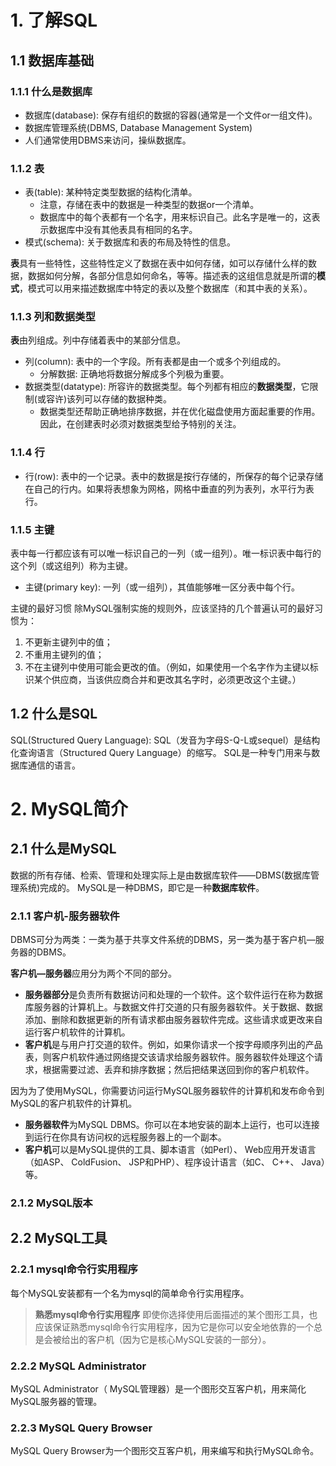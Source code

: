 
# 1. 了解SQL
## 1.1 数据库基础
### 1.1.1 什么是数据库
* 数据库(database): 保存有组织的数据的容器(通常是一个文件or一组文件)。
* 数据库管理系统(DBMS, Database Management System)
* 人们通常使用DBMS来访问，操纵数据库。

### 1.1.2 表
* 表(table): 某种特定类型数据的结构化清单。
  * 注意，存储在表中的数据是一种类型的数据or一个清单。
  * 数据库中的每个表都有一个名字，用来标识自己。此名字是唯一的，这表示数据库中没有其他表具有相同的名字。 
* 模式(schema): 关于数据库和表的布局及特性的信息。

**表**具有一些特性，这些特性定义了数据在表中如何存储，如可以存储什么样的数据，数据如何分解，各部分信息如何命名，等等。描述表的这组信息就是所谓的**模式**，模式可以用来描述数据库中特定的表以及整个数据库（和其中表的关系）。

### 1.1.3 列和数据类型
**表**由列组成。列中存储着表中的某部分信息。
* 列(column): 表中的一个字段。所有表都是由一个或多个列组成的。
  * 分解数据: 正确地将数据分解成多个列极为重要。
* 数据类型(datatype): 所容许的数据类型。每个列都有相应的**数据类型**，它限制(或容许)该列可以存储的数据种类。
  * 数据类型还帮助正确地排序数据，并在优化磁盘使用方面起重要的作用。因此，在创建表时必须对数据类型给予特别的关注。

### 1.1.4 行
* 行(row): 表中的一个记录。表中的数据是按行存储的，所保存的每个记录存储在自己的行内。如果将表想象为网格，网格中垂直的列为表列，水平行为表行。

### 1.1.5 主键
表中每一行都应该有可以唯一标识自己的一列（或一组列）。唯一标识表中每行的这个列（或这组列）称为主键。
* 主键(primary key): 一列（或一组列），其值能够唯一区分表中每个行。

主键的最好习惯 除MySQL强制实施的规则外，应该坚持的几个普遍认可的最好习惯为：
1. 不更新主键列中的值；
2. 不重用主键列的值；
3. 不在主键列中使用可能会更改的值。（例如，如果使用一个名字作为主键以标识某个供应商，当该供应商合并和更改其名字时，必须更改这个主键。）


## 1.2 什么是SQL
SQL(Structured Query Language): SQL（发音为字母S-Q-L或sequel）是结构化查询语言（Structured Query Language）的缩写。 SQL是一种专门用来与数据库通信的语言。



# 2. MySQL简介
## 2.1 什么是MySQL
数据的所有存储、检索、管理和处理实际上是由数据库软件——DBMS(数据库管理系统)完成的。 MySQL是一种DBMS，即它是一种**数据库软件**。

### 2.1.1 客户机-服务器软件
DBMS可分为两类：一类为基于共享文件系统的DBMS，另一类为基于客户机—服务器的DBMS。 

**客户机—服务器**应用分为两个不同的部分。 
* **服务器部分**是负责所有数据访问和处理的一个软件。这个软件运行在称为数据库服务器的计算机上。与数据文件打交道的只有服务器软件。关于数据、数据添加、删除和数据更新的所有请求都由服务器软件完成。这些请求或更改来自运行客户机软件的计算机。 
* **客户机**是与用户打交道的软件。例如，如果你请求一个按字母顺序列出的产品表，则客户机软件通过网络提交该请求给服务器软件。服务器软件处理这个请求，根据需要过滤、丢弃和排序数据；然后把结果送回到你的客户机软件。

因为为了使用MySQL，你需要访问运行MySQL服务器软件的计算机和发布命令到MySQL的客户机软件的计算机。
* **服务器软件**为MySQL DBMS。你可以在本地安装的副本上运行，也可以连接到运行在你具有访问权的远程服务器上的一个副本。
* **客户机**可以是MySQL提供的工具、脚本语言（如Perl）、 Web应用开发语言（如ASP、 ColdFusion、 JSP和PHP）、程序设计语言（如C、 C++、 Java）等。

### 2.1.2 MySQL版本

## 2.2 MySQL工具
### 2.2.1 mysql命令行实用程序
每个MySQL安装都有一个名为mysql的简单命令行实用程序。
> **熟悉mysql命令行实用程序** 即使你选择使用后面描述的某个图形工具，也应该保证熟悉mysql命令行实用程序，因为它是你可以安全地依靠的一个总是会被给出的客户机（因为它是核心MySQL安装的一部分）。

### 2.2.2 MySQL Administrator
MySQL Administrator（ MySQL管理器）是一个图形交互客户机，用来简化MySQL服务器的管理。

### 2.2.3 MySQL Query Browser
MySQL Query Browser为一个图形交互客户机，用来编写和执行MySQL命令。

